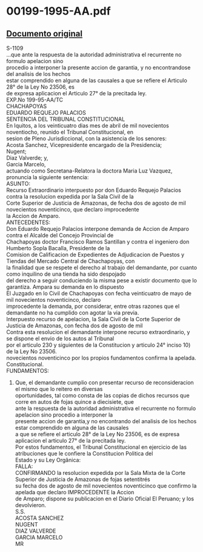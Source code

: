 
00199-1995-AA.pdf
=================
  
[Documento original](https://tc.gob.pe/jurisprudencia/1998/00199-1995-AA.pdf)  
---  
S-1109  
...que ante la respuesta de la autoridad administrativa el recurrente no formulo apelacion sino  
procedio a interponer la presente accion de garantia, y no encontrandose del analisis de los hechos  
estar comprendido en alguna de las causales a que se refiere el Articulo 28° de la Ley No 23506, es  
de expresa aplicacion el Articulo 27° de la precitada ley.  
EXP.No 199-95-AA/TC  
CHACHAPOYAS  
EDUARDO REQUEJO PALACIOS  
SENTENCIA DEL TRIBUNAL CONSTITUCIONAL  
En Iquitos, a los veinticuatro dias mes de abril de mil novecientos noventiocho, reunido el Tribunal Constitucional, en  
sesion de Pleno Jurisdiccional, con la asistencia de los senores:  
Acosta Sanchez, Vicepresidente encargado de la Presidencia;  
Nugent;  
Diaz Valverde; y,  
Garcia Marcelo,  
actuando como Secretana-Relatora la doctora Maria Luz Vazquez, pronuncia la siguiente sentencia:  
ASUNTO:  
Recurso Extraordinario interpuesto por don Eduardo Requejo Palacios contra la resolucion expedida por la Sala Civil de la  
Corte Superior de Justicia de Amazonas, de fecha dos de agosto de mil novecientos noventicinco, que declaro improcedente  
la Accion de Amparo.  
ANTECEDENTES:  
Don Eduardo Requejo Palacios interpone demanda de Accion de Amparo contra el Alcalde del Concejo Provincial de  
Chachapoyas doctor Francisco Ramos Santillan y contra el ingeniero don Humberto Sopla Bacalla, Presidente de la  
Comision de Calificacion de Expedientes de Adjudicacion de Puestos y Tiendas del Mercado Central de Chachapoyas, con  
la finalidad que se respete el derecho al trabajo del demandante, por cuanto como inquilino de una tienda ha sido despojado  
del derecho a seguir conduciendo la misma pese a existir documento que lo garantiza. Ampara su demanda en lo dispuesto  
El Juzgado en lo Civil de Chachapoyas con fecha veinticuatro de mayo de mil novecientos noventicinco, declaro  
improcedente la demanda, por considerar, entre otras razones que el demandante no ha cumplido con agotar la via previa.  
Interpuesto recurso de apelacion, la Sala Civil de la Corte Superior de Justicia de Amazonas, con fecha dos de agosto de mil  
Contra esta resolucion el demandante interpone recurso extraordinario, y se dispone el envio de los autos al Tribunal  
por el articulo 230 y siguientes de la Constitucion y articulo 24° inciso 10) de la Ley No 23506.  
novecientos noventicinco por los propios fundamentos confirma la apelada.  
Constitucional.  
FUNDAMENTOS:  
1. Que, el demandante cumplio con presentar recurso de reconsideracion el mismo que lo reitero en diversas  
oportunidades, tal como consta de las copias de dichos recursos que corre en autos de fojas quince a diecisiete, que  
ante la respuesta de la autoridad administrativa el recurrente no formulo apelacion sino procedio a interponer la  
presente accion de garantia,y no encontrando del analisis de los hechos estar comprendido en alguna de las causales  
a que se refiere el articulo 28° de la Ley No 23506, es de expresa aplicacion el articulo 27° de la precitada ley.  
Por estos fundamentos, el Tribunal Constitucional en ejercicio de las atribuciones que le confiere la Constitucion Politica del  
Estado y su Ley Orgânica:  
FALLA:  
CONFIRMANDO la resolucion expedida por la Sala Mixta de la Corte Superior de Justicia de Amazonas de fojas setentitrés  
su fecha dos de agosto de mil novecientos noventicinco que confirmo la apelada que declaro IMPROCEDENTE la Accion  
de Amparo; dispone su publicacion en el Diario Oficial El Peruano; y los devolvieron.  
S.S.  
ACOSTA SANCHEZ  
NUGENT  
DIAZ VALVERDE  
GARCIA MARCELO  
MR